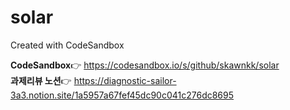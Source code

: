 # solar
Created with CodeSandbox   

**CodeSandbox**👉 https://codesandbox.io/s/github/skawnkk/solar  
**과제리뷰 노션**👉 https://diagnostic-sailor-3a3.notion.site/1a5957a67fef45dc90c041c276dc8695
